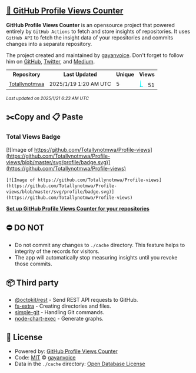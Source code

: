## [🚀 GitHub Profile Views Counter](https://github.com/gayanvoice/github-profile-views-counter)
**GitHub Profile Views Counter** is an opensource project that powered entirely by  `GitHub Actions` to fetch and store insights of repositories.
It uses `GitHub API` to fetch the insight data of your repositories and commits changes into a separate repository.

The project created and maintained by [gayanvoice](https://github.com/gayanvoice). Don't forget to follow him on [GitHub](https://github.com/gayanvoice), [Twitter](https://twitter.com/gayanvoice), and [Medium](https://gayanvoice.medium.com/).

<table>
	<tr>
		<th>
			Repository
		</th>
		<th>
			Last Updated
		</th>
		<th>
			Unique
		</th>
		<th>
			Views
		</th>
	</tr>
	<tr>
		<td>
			<a href="https://github.com/Totallynotmwa/Profile-views/tree/master/readme/766914683/year.md">
				Totallynotmwa
			</a>
		</td>
		<td>
			2025/1/19 1:20 AM UTC
		</td>
		<td>
			5
		</td>
		<td>
			<img alt="Response time graph" src="https://github.com/Totallynotmwa/Profile-views/raw/master/graph/766914683/small/year.png" height="20"> 51
		</td>
	</tr>
</table>

<small><i>Last updated on 2025/1/21 6:23 AM UTC</i></small>

## ✂️Copy and 📋 Paste
### Total Views Badge
[![Image of https://github.com/Totallynotmwa/Profile-views](https://github.com/Totallynotmwa/Profile-views/blob/master/svg/profile/badge.svg)](https://github.com/Totallynotmwa/Profile-views)

```readme
[![Image of https://github.com/Totallynotmwa/Profile-views](https://github.com/Totallynotmwa/Profile-views/blob/master/svg/profile/badge.svg)](https://github.com/Totallynotmwa/Profile-views)
```
[**Set up GitHub Profile Views Counter for your repositories**](https://github.com/gayanvoice/github-profile-views-counter)
## ⛔ DO NOT
- Do not commit any changes to `./cache` directory. This feature helps to integrity of the records for visitors.
- The app will automatically stop measuring insights until you revoke those commits.
## 📦 Third party

- [@octokit/rest](https://www.npmjs.com/package/@octokit/rest) - Send REST API requests to GitHub.
- [fs-extra](https://www.npmjs.com/package/fs-extra) - Creating directories and files.
- [simple-git](https://www.npmjs.com/package/simple-git) - Handling Git commands.
- [node-chart-exec](https://www.npmjs.com/package/node-chart-exec) - Generate graphs.
## 📄 License
- Powered by: [GitHub Profile Views Counter](https://github.com/gayanvoice/github-profile-views-counter)
- Code: [MIT](./LICENSE) © [gayanvoice](https://github.com/gayanvoice)
- Data in the `./cache` directory: [Open Database License](https://opendatacommons.org/licenses/odbl/1-0/)